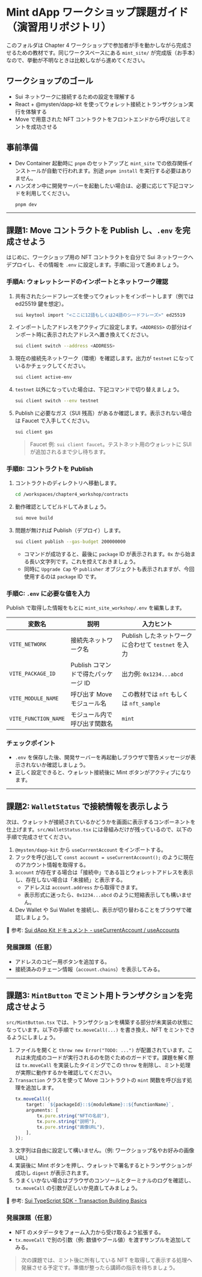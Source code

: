 # Mint dApp ワークショップ課題ガイド（演習用リポジトリ）

このフォルダは Chapter 4 ワークショップで参加者が手を動かしながら完成させるための教材です。同じワークスペースにある `mint_site/` が完成版（お手本）なので、挙動が不明なときは比較しながら進めてください。

## ワークショップのゴール
- Sui ネットワークに接続するための設定を理解する
- React + @mysten/dapp-kit を使ってウォレット接続とトランザクション実行を体験する
- Move で用意された NFT コントラクトをフロントエンドから呼び出してミントを成功させる

## 事前準備
- Dev Container 起動時に `pnpm` のセットアップと `mint_site` での依存関係インストールが自動で行われます。別途 `pnpm install` を実行する必要はありません。
- ハンズオン中に開発サーバーを起動したい場合は、必要に応じて下記コマンドを利用してください。
  ```bash
  pnpm dev
  ```

---

## 課題1: Move コントラクトを Publish し、`.env` を完成させよう
はじめに、ワークショップ用の NFT コントラクトを自分で Sui ネットワークへデプロイし、その情報を `.env` に設定します。手順に沿って進めましょう。

### 手順A: ウォレットシードのインポートとネットワーク確認
1. 共有されたシードフレーズを使ってウォレットをインポートします（例では ed25519 鍵を想定）。
   ```bash
   sui keytool import "<ここに12語もしくは24語のシードフレーズ>" ed25519
   ```
2. インポートしたアドレスをアクティブに設定します。`<ADDRESS>` の部分はインポート時に表示されたアドレスへ置き換えてください。
   ```bash
   sui client switch --address <ADDRESS>
   ```
3. 現在の接続先ネットワーク（環境）を確認します。出力が `testnet` になっているかチェックしてください。
   ```bash
   sui client active-env
   ```
4. `testnet` 以外になっていた場合は、下記コマンドで切り替えましょう。
   ```bash
   sui client switch --env testnet
   ```
5. Publish に必要なガス（SUI 残高）があるか確認します。表示されない場合は Faucet で入手してください。
   ```bash
   sui client gas
   ```
   > Faucet 例: `sui client faucet`。テストネット用のウォレットに SUI が追加されるまで少し待ちます。

### 手順B: コントラクトを Publish
1. コントラクトのディレクトリへ移動します。
   ```bash
   cd /workspaces/chapter4_workshop/contracts
   ```
2. 動作確認としてビルドしてみましょう。
   ```bash
   sui move build
   ```
3. 問題が無ければ Publish（デプロイ）します。
   ```bash
   sui client publish --gas-budget 200000000
   ```
   - コマンドが成功すると、最後に `package` ID が表示されます。`0x` から始まる長い文字列です。これを控えておきましょう。
   - 同時に `Upgrade Cap` や `publisher` オブジェクトも表示されますが、今回使用するのは `package` ID です。

### 手順C: `.env` に必要な値を入力
Publish で取得した情報をもとに `mint_site_workshop/.env` を編集します。

| 変数名 | 説明 | 入力ヒント |
| --- | --- | --- |
| `VITE_NETWORK` | 接続先ネットワーク名 | Publish したネットワークに合わせて `testnet` を入力 |
| `VITE_PACKAGE_ID` | Publish コマンドで得たパッケージ ID | 出力例: `0x1234...abcd` |
| `VITE_MODULE_NAME` | 呼び出す Move モジュール名 | この教材では `nft` もしくは `nft_sample` |
| `VITE_FUNCTION_NAME` | モジュール内で呼び出す関数名 | `mint` |

### チェックポイント
- `.env` を保存した後、開発サーバーを再起動しブラウザで警告メッセージが表示されないか確認しましょう。
- 正しく設定できると、ウォレット接続後に Mint ボタンがアクティブになります。

---

## 課題2: `WalletStatus` で接続情報を表示しよう
次は、ウォレットが接続されているかどうかを画面に表示するコンポーネントを仕上げます。`src/WalletStatus.tsx` には骨組みだけが残っているので、以下の手順で完成させてください。

1. `@mysten/dapp-kit` から `useCurrentAccount` をインポートする。
2. フックを呼び出して `const account = useCurrentAccount();` のように現在のアカウント情報を取得する。
3. `account` が存在する場合は「接続中」である旨とウォレットアドレスを表示し、存在しない場合は「未接続」と表示する。
   - アドレスは `account.address` から取得できます。
   - 表示形式に迷ったら、`0x1234...abcd` のように短縮表示しても構いません。
4. Dev Wallet や Sui Wallet を接続し、表示が切り替わることをブラウザで確認しましょう。

🔗 参考: [Sui dApp Kit ドキュメント - useCurrentAccount / useAccounts](https://sdk.mystenlabs.com/dapp-kit/wallet-hooks/useAccounts)

### 発展課題（任意）
- アドレスのコピー用ボタンを追加する。
- 接続済みのチェーン情報（`account.chains`）を表示してみる。

---

## 課題3: `MintButton` でミント用トランザクションを完成させよう
`src/MintButton.tsx` では、トランザクションを構築する部分が未実装の状態になっています。以下の手順で `tx.moveCall(...)` を書き換え、NFT をミントできるようにしましょう。

1. ファイルを開くと `throw new Error("TODO: ...")` が配置されています。これは未完成のコードが実行されるのを防ぐためのガードです。課題を解く際は `tx.moveCall` を実装したタイミングでこの `throw` を削除し、ミント処理が実際に動作するかを確認してください。
2. `Transaction` クラスを使って Move コントラクトの `mint` 関数を呼び出す処理を追加します。
   ```ts
   tx.moveCall({
       target: `${packageId}::${moduleName}::${functionName}`,
       arguments: [
           tx.pure.string("NFTの名前"),
           tx.pure.string("説明"),
           tx.pure.string("画像URL"),
       ],
   });
   ```
3. 文字列は自由に設定して構いません。（例: ワークショップ名やお好みの画像URL）
4. 実装後に Mint ボタンを押し、ウォレットで署名するとトランザクションが成功し `digest` が表示されます。
5. うまくいかない場合はブラウザのコンソールとターミナルのログを確認し、`tx.moveCall` の引数が正しいか見直してみましょう。

🔗 参考: [Sui TypeScript SDK - Transaction Building Basics](https://sdk.mystenlabs.com/typescript/transaction-building/basics)

### 発展課題（任意）
- NFT のメタデータをフォーム入力から受け取るよう拡張する。
- `tx.moveCall` で別の引数（例: 数値やブール値）を渡すサンプルを追加してみる。

> 次の課題では、ミント後に所有している NFT を取得して表示する処理へ発展させる予定です。準備が整ったら講師の指示を待ちましょう。
